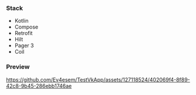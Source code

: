 
### Stack
* Kotlin
* Compose
* Retrofit
* Hilt
* Pager 3
* Coil

### Preview
https://github.com/Ev4esem/TestVkApp/assets/127118524/402069f4-8f89-42c8-9b45-286ebb1746ae


